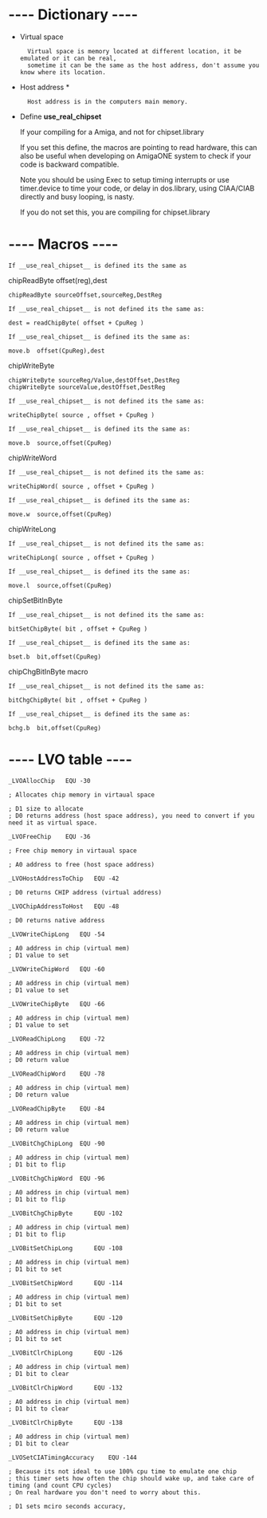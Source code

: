 
# ---- Dictionary ----

* Virtual space

		Virtual space is memory located at different location, it be emulated or it can be real,
		sometime it can be the same as the host address, don't assume you know where its location.

* Host address *

		Host address is in the computers main memory.

* Define __use_real_chipset__

	If your compiling for a Amiga, and not for chipset.library

	If you set this define, the macros are pointing to read hardware, 
	this can also be useful when developing on AmigaONE system to 
	check if your code is backward compatible.

	Note you should be using Exec to setup timing interrupts or use timer.device to time your code, 
	or delay in dos.library, using CIAA/CIAB directly and busy looping, is nasty.

	If you do not set this, you are compiling for chipset.library

# ---- Macros ----

	If __use_real_chipset__ is defined its the same as

chipReadByte offset(reg),dest

	chipReadByte sourceOffset,sourceReg,DestReg

	If __use_real_chipset__ is not defined its the same as:

	dest = readChipByte( offset + CpuReg )

	If __use_real_chipset__ is defined its the same as:

	move.b	offset(CpuReg),dest

chipWriteByte

	chipWriteByte sourceReg/Value,destOffset,DestReg
	chipWriteByte sourceValue,destOffset,DestReg

	If __use_real_chipset__ is not defined its the same as:

	writeChipByte( source , offset + CpuReg )

	If __use_real_chipset__ is defined its the same as:

	move.b	source,offset(CpuReg)

chipWriteWord

	If __use_real_chipset__ is not defined its the same as:

	writeChipWord( source , offset + CpuReg )

	If __use_real_chipset__ is defined its the same as:

	move.w	source,offset(CpuReg)

chipWriteLong

	If __use_real_chipset__ is not defined its the same as:

	writeChipLong( source , offset + CpuReg )

	If __use_real_chipset__ is defined its the same as:

	move.l	source,offset(CpuReg)

chipSetBitInByte

	If __use_real_chipset__ is not defined its the same as:

	bitSetChipByte( bit , offset + CpuReg )

	If __use_real_chipset__ is defined its the same as:

	bset.b	bit,offset(CpuReg)


chipChgBitInByte	macro 

	If __use_real_chipset__ is not defined its the same as:

	bitChgChipByte( bit , offset + CpuReg )

	If __use_real_chipset__ is defined its the same as:

	bchg.b	bit,offset(CpuReg)


# ---- LVO table ----

	_LVOAllocChip	EQU -30

	; Allocates chip memory in virtaual space

	; D1 size to allocate
	; D0 returns address (host space address), you need to convert if you need it as virtual space.

	_LVOFreeChip	EQU -36

	; Free chip memory in virtaual space

	; A0 address to free (host space address)

	_LVOHostAddressToChip	EQU -42

	; D0 returns CHIP address (virtual address)

	_LVOChipAddressToHost	EQU -48

	; D0 returns native address

	_LVOWriteChipLong	EQU -54

	; A0 address in chip (virtual mem)
	; D1 value to set

	_LVOWriteChipWord	EQU -60

	; A0 address in chip (virtual mem)
	; D1 value to set

	_LVOWriteChipByte	EQU -66

	; A0 address in chip (virtual mem)
	; D1 value to set

	_LVOReadChipLong	EQU -72

	; A0 address in chip (virtual mem)
	; D0 return value

	_LVOReadChipWord	EQU -78

	; A0 address in chip (virtual mem)
	; D0 return value

	_LVOReadChipByte	EQU -84

	; A0 address in chip (virtual mem)
	; D0 return value

	_LVOBitChgChipLong	EQU -90

	; A0 address in chip (virtual mem)
	; D1 bit to flip

	_LVOBitChgChipWord	EQU -96

	; A0 address in chip (virtual mem)
	; D1 bit to flip

	_LVOBitChgChipByte		EQU -102

	; A0 address in chip (virtual mem)
	; D1 bit to flip

	_LVOBitSetChipLong		EQU -108

	; A0 address in chip (virtual mem)
	; D1 bit to set

	_LVOBitSetChipWord		EQU -114

	; A0 address in chip (virtual mem)
	; D1 bit to set

	_LVOBitSetChipByte		EQU -120

	; A0 address in chip (virtual mem)
	; D1 bit to set

	_LVOBitClrChipLong		EQU -126

	; A0 address in chip (virtual mem)
	; D1 bit to clear

	_LVOBitClrChipWord		EQU -132

	; A0 address in chip (virtual mem)
	; D1 bit to clear

	_LVOBitClrChipByte		EQU -138

	; A0 address in chip (virtual mem)
	; D1 bit to clear

	_LVOSetCIATimingAccuracy	EQU -144

	; Because its not ideal to use 100% cpu time to emulate one chip
	; this timer sets how often the chip should wake up, and take care of timing (and count CPU cycles)
	; On real hardware you don't need to worry about this.

	; D1 sets mciro seconds accuracy, 

	

